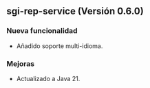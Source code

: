 ## sgi-rep-service (Versión 0.6.0)

### Nueva funcionalidad
* Añadido soporte multi-idioma.

### Mejoras
* Actualizado a Java 21.
